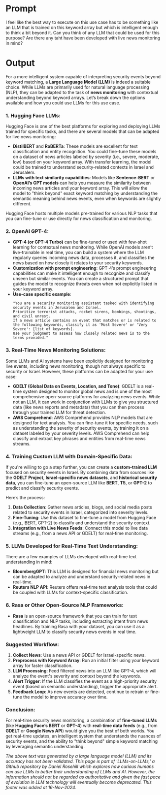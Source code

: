 # Prompt

I feel like the best way to execute on this use case has to be something like an LLM that is trained on this keyword array but which is intelligent enough to think a bit beyond it. Can you think of any LLM that could be used for this purpose? Are there any taht have been developed with live news monitoring in mind?

# Output

For a more intelligent system capable of interpreting security events beyond keyword matching, a **Large Language Model (LLM)** is indeed a suitable choice. While LLMs are primarily used for natural language processing (NLP), they can be adapted to the task of **news monitoring** with contextual understanding beyond keyword arrays. Let’s break down the options available and how you could use LLMs for this use case.

### 1. Hugging Face LLMs:

Hugging Face is one of the best platforms for exploring and deploying LLMs trained for specific tasks, and there are several models that can be adapted for live news monitoring:

- **DistilBERT** and **RoBERTa**: These models are excellent for text classification and entity recognition. You could fine-tune these models on a dataset of news articles labeled by severity (i.e., severe, moderate, low) based on your keyword array. With transfer learning, the model could be trained to understand security-related contexts in Israel and Jerusalem.
- **LLMs with text similarity capabilities**: Models like **Sentence-BERT** or **OpenAI’s GPT models** can help you measure the similarity between incoming news articles and your keyword array. This will allow the model to "think beyond" exact keyword matching by understanding the semantic meaning behind news events, even when keywords are slightly different.

Hugging Face hosts multiple models pre-trained for various NLP tasks that you can fine-tune or use directly for news classification and monitoring.

### 2. OpenAI GPT-4:

- **GPT-4 (or GPT-4 Turbo)** can be fine-tuned or used with few-shot learning for contextual news monitoring. While OpenAI models aren’t live-trainable in real time, you can build a system where the LLM regularly queries incoming news data, processes it, and classifies the news based on how closely it relates to your security keywords.
- **Customization with prompt engineering**: GPT-4’s prompt engineering capabilities can make it intelligent enough to recognize and classify unseen but similar events. You can create a structured prompt that guides the model to recognize threats even when not explicitly listed in your keyword array.
- **Use-case specific example**:
  ```
  "You are a security monitoring assistant tasked with identifying security events in Jerusalem and Israel. 
  Prioritize terrorist attacks, rocket sirens, bombings, shootings, and civil unrest. 
  If a news article contains an event that matches or is related to the following keywords, classify it as 'Most Severe' or 'Very Severe': [list of keywords]. 
  Use your judgment to assess how closely related news is to the terms provided."
  ```

### 3. Real-Time News Monitoring Solutions:

Some LLMs and AI systems have been explicitly designed for monitoring live events, including news monitoring, though not always specific to security or Israel. However, these platforms can be adapted for your use case:

- **GDELT (Global Data on Events, Location, and Tone)**:
  GDELT is a real-time system designed to monitor global news and is one of the most comprehensive open-source platforms for analyzing news events. While not an LLM, it can work in conjunction with LLMs to give you structured data (like news reports and metadata) that you can then process through your trained LLM for threat detection.
- **AWS Comprehend**:
  AWS Comprehend provides NLP models that are designed for text analysis. You can fine-tune it for specific needs, such as understanding the severity of security events, by training it on a dataset labeled by your severity levels. AWS Comprehend can help classify and extract key phrases and entities from real-time news streams.

### 4. Training Custom LLM with Domain-Specific Data:

If you're willing to go a step further, you can create a **custom-trained LLM** focused on security events in Israel. By combining data from sources like the **GDELT Project**, **Israel-specific news datasets**, and **historical security data**, you can fine-tune an open-source LLM like **BERT**, **T5**, or **GPT-2** to predict and classify security events.

Here’s the process:

1. **Data Collection**: Gather news articles, blogs, and social media posts related to security events in Israel, categorized into severity levels.
2. **Fine-Tuning**: Use this dataset to fine-tune a model from Hugging Face (e.g., BERT, GPT-2) to classify and understand the security context.
3. **Integration with Live News Feeds**: Connect this model to live data streams (e.g., from a news API or GDELT) for real-time monitoring.

### 5. LLMs Developed for Real-Time Text Understanding:

There are a few examples of LLMs developed with real-time text understanding in mind:

- **BloombergGPT**: This LLM is designed for financial news monitoring but can be adapted to analyze and understand security-related news in real-time.
- **Reuters NLP API**: Reuters offers real-time text analysis tools that could be coupled with LLMs for context-specific classification.

### 6. Rasa or Other Open-Source NLP Frameworks:

- **Rasa** is an open-source framework that you can train for text classification and NLP tasks, including extracting intent from news headlines. By training Rasa with your dataset, you can use it as a lightweight LLM to classify security news events in real time.

### Suggested Workflow:

1. **Collect News**: Use a news API or GDELT for Israel-specific news.
2. **Preprocess with Keyword Array**: Run an initial filter using your keyword array for faster classification.
3. **LLM Processing**: Feed filtered news into an LLM like GPT-4, which will analyze the event's severity and context beyond the keywords.
4. **Alert Trigger**: If the LLM classifies the event as a high-priority security event (based on semantic understanding), trigger the appropriate alert.
5. **Feedback Loop**: As new events are detected, continue to retrain or fine-tune the model to improve accuracy over time.

### Conclusion:

For real-time security news monitoring, a combination of **fine-tuned LLMs** (like **Hugging Face’s BERT** or **GPT-4**) with **real-time data feeds** (e.g., from **GDELT** or **Google News API**) would give you the best of both worlds. You get real-time updates, an intelligent system that understands the nuances of security events, and the ability to "think beyond" simple keyword matching by leveraging semantic understanding.

*The above text was generated by a large language model (LLM) and its accuracy has not been validated. This page is part of 'LLMs-on-LLMs,' a Github repository by Daniel Rosehill which explores how curious humans can use LLMs to better their understanding of LLMs and AI. However, the information should not be regarded as authoritative and given the fast pace of evolution in LLM technology will eventually become deprecated. This footer was added at 16-Nov-2024.*


